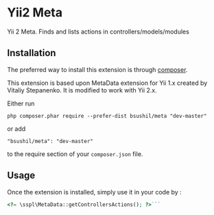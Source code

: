 Yii2 Meta
=========
Yii 2 Meta. Finds and lists actions in controllers/models/modules

Installation
------------

The preferred way to install this extension is through [composer](http://getcomposer.org/download/).

This extension is based upon MetaData extension for Yii 1.x created by Vitaliy Stepanenko. It is modified to work with Yii 2.x.

Either run

```
php composer.phar require --prefer-dist bsushil/meta "dev-master"
```

or add

```
"bsushil/meta": "dev-master"
```

to the require section of your `composer.json` file.


Usage
-----

Once the extension is installed, simply use it in your code by  :

```php
<?= \sspl\MetaData::getControllersActions(); ?>```
